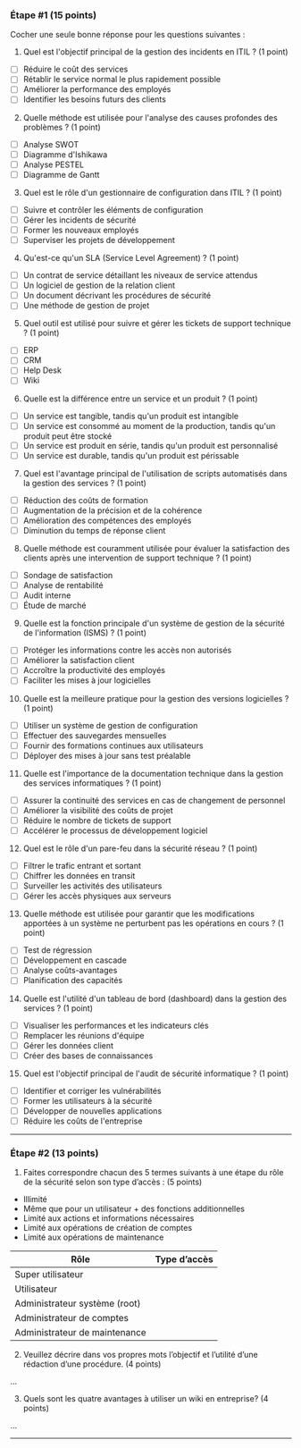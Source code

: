 

### Étape #1 (15 points)

Cocher une seule bonne réponse pour les questions suivantes :

1) Quel est l'objectif principal de la gestion des incidents en ITIL ? (1 point)

- [ ] Réduire le coût des services
- [ ] Rétablir le service normal le plus rapidement possible
- [ ] Améliorer la performance des employés
- [ ] Identifier les besoins futurs des clients

2) Quelle méthode est utilisée pour l'analyse des causes profondes des problèmes ? (1 point)

- [ ] Analyse SWOT
- [ ] Diagramme d'Ishikawa
- [ ] Analyse PESTEL
- [ ] Diagramme de Gantt

3) Quel est le rôle d'un gestionnaire de configuration dans ITIL ? (1 point)

- [ ] Suivre et contrôler les éléments de configuration
- [ ] Gérer les incidents de sécurité
- [ ] Former les nouveaux employés
- [ ] Superviser les projets de développement

4) Qu'est-ce qu'un SLA (Service Level Agreement) ? (1 point)

- [ ] Un contrat de service détaillant les niveaux de service attendus
- [ ] Un logiciel de gestion de la relation client
- [ ] Un document décrivant les procédures de sécurité
- [ ] Une méthode de gestion de projet

5) Quel outil est utilisé pour suivre et gérer les tickets de support technique ? (1 point)

- [ ] ERP
- [ ] CRM
- [ ] Help Desk
- [ ] Wiki

6) Quelle est la différence entre un service et un produit ? (1 point)

- [ ] Un service est tangible, tandis qu'un produit est intangible
- [ ] Un service est consommé au moment de la production, tandis qu'un produit peut être stocké
- [ ] Un service est produit en série, tandis qu'un produit est personnalisé
- [ ] Un service est durable, tandis qu'un produit est périssable

7) Quel est l'avantage principal de l'utilisation de scripts automatisés dans la gestion des services ? (1 point)

- [ ] Réduction des coûts de formation
- [ ] Augmentation de la précision et de la cohérence
- [ ] Amélioration des compétences des employés
- [ ] Diminution du temps de réponse client

8) Quelle méthode est couramment utilisée pour évaluer la satisfaction des clients après une intervention de support technique ? (1 point)

- [ ] Sondage de satisfaction
- [ ] Analyse de rentabilité
- [ ] Audit interne
- [ ] Étude de marché

9) Quelle est la fonction principale d'un système de gestion de la sécurité de l'information (ISMS) ? (1 point)

- [ ] Protéger les informations contre les accès non autorisés
- [ ] Améliorer la satisfaction client
- [ ] Accroître la productivité des employés
- [ ] Faciliter les mises à jour logicielles

10) Quelle est la meilleure pratique pour la gestion des versions logicielles ? (1 point)

- [ ] Utiliser un système de gestion de configuration
- [ ] Effectuer des sauvegardes mensuelles
- [ ] Fournir des formations continues aux utilisateurs
- [ ] Déployer des mises à jour sans test préalable

11) Quelle est l'importance de la documentation technique dans la gestion des services informatiques ? (1 point)

- [ ] Assurer la continuité des services en cas de changement de personnel
- [ ] Améliorer la visibilité des coûts de projet
- [ ] Réduire le nombre de tickets de support
- [ ] Accélérer le processus de développement logiciel

12) Quel est le rôle d'un pare-feu dans la sécurité réseau ? (1 point)

- [ ] Filtrer le trafic entrant et sortant
- [ ] Chiffrer les données en transit
- [ ] Surveiller les activités des utilisateurs
- [ ] Gérer les accès physiques aux serveurs

13) Quelle méthode est utilisée pour garantir que les modifications apportées à un système ne perturbent pas les opérations en cours ? (1 point)

- [ ] Test de régression
- [ ] Développement en cascade
- [ ] Analyse coûts-avantages
- [ ] Planification des capacités

14) Quelle est l'utilité d'un tableau de bord (dashboard) dans la gestion des services ? (1 point)

- [ ] Visualiser les performances et les indicateurs clés
- [ ] Remplacer les réunions d'équipe
- [ ] Gérer les données client
- [ ] Créer des bases de connaissances

15) Quel est l'objectif principal de l'audit de sécurité informatique ? (1 point)

- [ ] Identifier et corriger les vulnérabilités
- [ ] Former les utilisateurs à la sécurité
- [ ] Développer de nouvelles applications
- [ ] Réduire les coûts de l'entreprise

---

### Étape #2 (13 points)

1) Faites correspondre chacun des 5 termes suivants à une étape du rôle de la sécurité selon son type d’accès : (5 points)

- Illimité
- Même que pour un utilisateur + des fonctions additionnelles
- Limité aux actions et informations nécessaires
- Limité aux opérations de création de comptes
- Limité aux opérations de maintenance

| Rôle                         | Type d’accès                                           |
|------------------------------|--------------------------------------------------------|
| Super utilisateur            |                                                        |
| Utilisateur                  |                                                        |
| Administrateur système (root)|                                                        |
| Administrateur de comptes    |                                                        |
| Administrateur de maintenance|                                                        |

2) Veuillez décrire dans vos propres mots l’objectif et l’utilité d’une rédaction d’une procédure. (4 points)

…

3) Quels sont les quatre avantages à utiliser un wiki en entreprise? (4 points)

…

---
